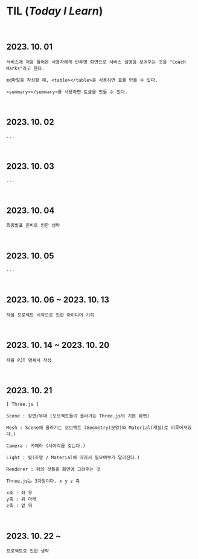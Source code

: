 # TIL (_Today I Learn_)

<br>

## 2023. 10. 01

```
서비스에 처음 들어온 사용자에게 반투명 화면으로 서비스 설명을 보여주는 것을 "Coach Marks"라고 한다.

md파일을 작성할 때, <table></table>을 사용하면 표를 만들 수 있다.

<summary></summary>를 사용하면 토글을 만들 수 있다.
```

<br>

## 2023. 10. 02

```
...
```

<br>

## 2023. 10. 03

```
...
```

<br>

## 2023. 10. 04

```
최종발표 준비로 인한 생략
```

<br>

## 2023. 10. 05

```
...
```

<br>

## 2023. 10. 06 ~ 2023. 10. 13

```
자율 프로젝트 시작으로 인한 아이디어 기획
```

<br>

## 2023. 10. 14 ~ 2023. 10. 20

```
자율 PJT 명세서 작성
```

<br>

## 2023. 10. 21

```
[ Three.js ]

Scene : 장면/무대 (오브젝트들이 올라가는 Three.js의 기본 화면)

Mesh : Scene에 올라가는 오브젝트 (Geometry(모양)와 Material(재질)로 이루어져있다.)

Camera : 카메라 (시야각을 갖는다.)

Light : 빛(조명 / Material에 따라서 필요여부가 달라진다.)

Renderer : 위의 것들을 화면에 그려주는 것

Three.js는 3차원이다. x y z 축

x축 : 좌 우
y축 : 위 아래
z축 : 앞 뒤
```

<br>

## 2023. 10. 22 ~

```
프로젝트로 인한 생략
```